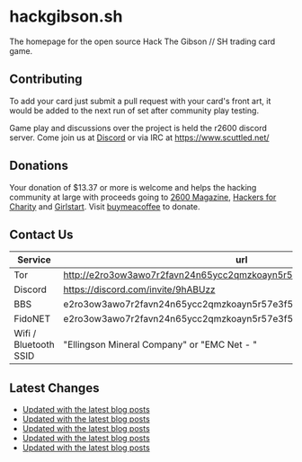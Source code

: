 # hackgibson.sh
The homepage for the open source Hack The Gibson // SH trading card game.


## Contributing

To add your card just submit a pull request with your card's front art, it would be added to the next run of set after community play testing.

Game play and discussions over the project is held the r2600 discord server. Come join us at [Discord](https://discord.com/invite/9hABUzz) or via IRC at https://www.scuttled.net/


## Donations

Your donation of $13.37 or more is welcome and helps the hacking community at large with proceeds going to [2600 Magazine](https://2600.com/), [Hackers for Charity](https://hackersforcharity.org) and [Girlstart](https://girlstart.org).  Visit [buymeacoffee](https://www.buymeacoffee.com/hackgibson.sh) to donate.


## Contact Us

Service | url
-|-
Tor | http://e2ro3ow3awo7r2favn24n65ycc2qmzkoayn5r57e3f56nvjwdcgg32ad.onion
Discord | https://discord.com/invite/9hABUzz
BBS | e2ro3ow3awo7r2favn24n65ycc2qmzkoayn5r57e3f56nvjwdcgg32ad.onion:23
FidoNET | e2ro3ow3awo7r2favn24n65ycc2qmzkoayn5r57e3f56nvjwdcgg32ad.onion:24554
Wifi / Bluetooth SSID | "Ellingson Mineral Company" or "EMC Net - <fidonet address>"

## Latest Changes
<!-- BLOG-POST-LIST:START -->
- [Updated with the latest blog posts](https://github.com/DFW2600/hackgibson.sh/commit/ed87ff8a75f7c453a79ad2b983517f49120b9fc7)
- [Updated with the latest blog posts](https://github.com/DFW2600/hackgibson.sh/commit/83fbd1d85c0f8ab68f50c5dda5d2aaabbc86058a)
- [Updated with the latest blog posts](https://github.com/DFW2600/hackgibson.sh/commit/f5b22edb4b5164a91fccaeac067d9620caf065a2)
- [Updated with the latest blog posts](https://github.com/DFW2600/hackgibson.sh/commit/8660ae28d8128eb180075614517564c9242a2bae)
- [Updated with the latest blog posts](https://github.com/DFW2600/hackgibson.sh/commit/4a997a83bbc03f8ae591d37fc3c3d8b481a422b6)
<!-- BLOG-POST-LIST:END -->
